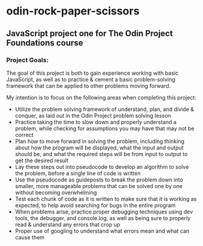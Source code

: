 # odin-rock-paper-scissors

## JavaScript project one for The Odin Project Foundations course

### Project Goals:

The goal of this project is both to gain experience working with basic JavaScript, as well as to practice & cement a basic problem-solving framework that can be applied to other problems moving forward.

My intention is to focus on the following areas when completing this project:

- Utilize the problem solving framework of understand, plan, and divide & conquer, as laid out in the Odin Project problem solving lesson
- Practice taking the time to slow down and properly understand a problem, while checking for assumptions you may have that may not be correct
- Plan how to move forward in solving the problem, including thinking about how the program will be displayed, what the input and output should be, and what the required steps will be from input to output to get the desired result
- Lay these steps out into pseudocode to develop an algorithm to solve the problem, before a single line of code is written
- Use the pseudocode as guideposts to break the problem down into smaller, more manageable problems that can be solved one by one without becoming overwhelming
- Test each chunk of code as it is written to make sure that it is working as expected, to help avoid searching for bugs in the entire program
- When problems arise, practice proper debugging techniques using dev tools, the debugger, and console.log, as well as being sure to properly read & understand any errors that crop up
- Proper use of googling to understand what errors mean and what can cause them